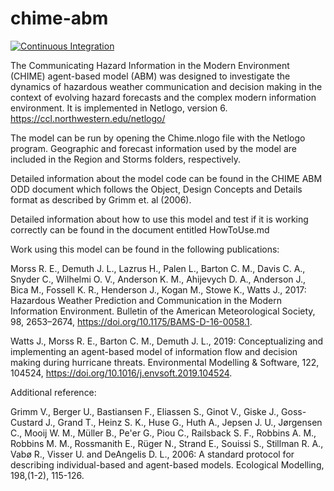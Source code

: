 # chime-abm

[![Continuous Integration](https://github.com/comses-education/chime-abm/actions/workflows/makefile.yml/badge.svg)](https://github.com/comses-education/chime-abm/actions/workflows/makefile.yml)

The Communicating Hazard Information in the Modern Environment (CHIME) agent-based model (ABM) was designed to investigate the dynamics of hazardous weather communication and decision making in the context of evolving hazard forecasts and the complex modern information environment. It is implemented in Netlogo, version 6. https://ccl.northwestern.edu/netlogo/

The model can be run by opening the Chime.nlogo file with the Netlogo program. Geographic and forecast information used by the model are included in the Region and Storms folders, respectively.

Detailed information about the model code can be found in the CHIME ABM ODD document which follows the Object, Design Concepts and Details format as described by Grimm et. al (2006). 

Detailed information about how to use this model and test if it is working correctly can be found in the document entitled HowToUse.md

Work using this model can be found in the following publications:

Morss R. E., Demuth J. L., Lazrus H., Palen L., Barton C. M., Davis C. A., Snyder C., Wilhelmi O. V., Anderson K. M., Ahijevych D. A., Anderson J., Bica M., Fossell K. R., Henderson J., Kogan M., Stowe K., Watts J., 2017: Hazardous Weather Prediction and Communication in the Modern Information Environment. Bulletin of the American Meteorological Society, 98, 2653–2674, https://doi.org/10.1175/BAMS-D-16-0058.1.

Watts J., Morss R. E., Barton C. M., Demuth J. L., 2019: Conceptualizing and implementing an agent-based model of information flow and decision making during hurricane threats. Environmental Modelling & Software, 122, 104524, https://doi.org/10.1016/j.envsoft.2019.104524.

Additional reference:

Grimm V., Berger U., Bastiansen F., Eliassen S., Ginot V., Giske J., Goss-Custard J., Grand T., Heinz S. K., Huse G., Huth A., Jepsen J. U., Jørgensen C., Mooij W. M., Müller B., Pe'er G., Piou C., Railsback S. F., Robbins A. M., Robbins M. M., Rossmanith E., Rüger N., Strand E., Souissi S., Stillman R. A., Vabø R., Visser U. and DeAngelis D. L., 2006: A standard protocol for describing individual-based and agent-based models. Ecological Modelling, 198,(1-2), 115-126.


